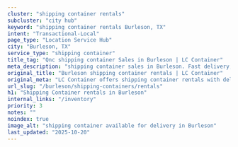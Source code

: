 ```yaml
---
cluster: "shipping container rentals"
subcluster: "city hub"
keyword: "shipping container rentals Burleson, TX"
intent: "Transactional-Local"
page_type: "Location Service Hub"
city: "Burleson, TX"
service_type: "shipping container"
title_tag: "Qnc shipping container Sales in Burleson | LC Container"
meta_description: "shipping container sales in Burleson. Fast delivery, competitive pricing. Serving shipping containers area. Quote ID: GM6. Call (214) 524-4168 for your free quote today."
original_title: "Burleson shipping container rentals | LC Container"
original_meta: "LC Container offers shipping container rentals with delivery in Burleson, TX. Local. Fast quotes. Since 2003."
url_slug: "/burleson/shipping-containers/rentals"
h1: "Shipping Container rentals in Burleson"
internal_links: "/inventory"
priority: 3
notes: ""
noindex: true
image_alt: "shipping container available for delivery in Burleson"
last_updated: "2025-10-20"
---
```


<!-- TODO: Add unique city/inventory copy, images, and internal links here. -->
